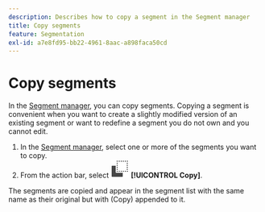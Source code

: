 ```yaml
---
description: Describes how to copy a segment in the Segment manager
title: Copy segments
feature: Segmentation
exl-id: a7e8fd95-bb22-4961-8aac-a898faca50cd
---
```

# Copy segments

In the [Segment manager](seg-manage.md), you can copy segments. Copying a segment is convenient when you want to create a slightly modified version of an existing segment or want to redefine a segment you do not own and you cannot edit.

1. In the [Segment manager](seg-manage.md), select one or more of the segments you want to copy.
1. From the action bar, select ![Copy](/help/assets/icons/Copy.svg) **[!UICONTROL Copy]**.

The segments are copied and appear in the segment list with the same name as their original but with (Copy) appended to it.
